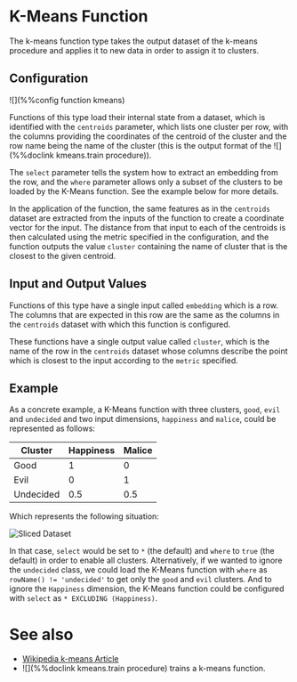 # K-Means Function

The k-means function type takes the output dataset of the k-means procedure and applies
it to new data in order to assign it to clusters.

## Configuration

![](%%config function kmeans)

Functions of this type load their internal state from a dataset, which is identified
with the `centroids` parameter, which lists one cluster per row, with the columns 
providing the coordinates of the centroid of the cluster and the row name being 
the name of the cluster (this is the output format of the ![](%%doclink kmeans.train procedure)).  

The `select` parameter
tells the system how to extract an embedding from the row, and the `where`
parameter allows only a subset of the clusters to be loaded by the K-Means
function. See the example below for more details.

In the application of the function, the same features as in the `centroids`
dataset are extracted from the inputs of the function to create a coordinate
vector for the input.  The distance from that input to each of the centroids
is then calculated using the metric specified in the configuration, and the 
function outputs the value `cluster` containing the name of cluster that is
the closest to the given centroid.

## Input and Output Values

Functions of this type have a single input called `embedding` which is a row. The columns that
are expected in this row are the same as the columns in the `centroids` dataset with
which this function is configured.

These functions have a single output value called `cluster`, which is the name of the row
in the `centroids` dataset whose columns describe the point which is closest to the 
input according to the `metric` specified.

## Example

As a concrete example, a K-Means function with three clusters, `good`, `evil` and `undecided`
and two input dimensions, `happiness` and `malice`, could be represented
as follows:

Cluster | Happiness | Malice 
--------|-----------|-------
Good | 1 | 0 
Evil | 0 | 1
Undecided | 0.5 | 0.5


Which represents the following situation:

![Sliced Dataset](/doc/builtin/img/KMeansFunction.svg)

In that case, `select` would be set to `*` (the default) and `where` to `true`
(the default) in order to enable all clusters.  Alternatively, if we wanted to
ignore the `undecided` class, we could load the K-Means function with `where` as
`rowName() != 'undecided'` to get only the `good` and `evil` clusters.  And to
ignore the `Happiness` dimension, the K-Means function could be configured with
`select` as `* EXCLUDING (Happiness)`.


# See also

* [Wikipedia k-means Article](http://en.wikipedia.org/wiki/K-means_clustering)
* ![](%%doclink kmeans.train procedure) trains a k-means function.



